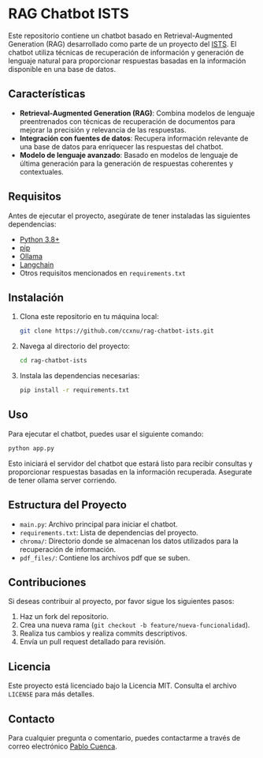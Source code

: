 # RAG Chatbot ISTS

Este repositorio contiene un chatbot basado en Retrieval-Augmented Generation (RAG)
desarrollado como parte de un proyecto del [ISTS](https://tecnologicosudamericano.edu.ec/).
El chatbot utiliza técnicas de recuperación de información y generación de lenguaje
natural para proporcionar respuestas basadas en la información disponible en una base de datos.

## Características

- **Retrieval-Augmented Generation (RAG)**: Combina modelos de lenguaje preentrenados
con técnicas de recuperación de documentos para mejorar la precisión y relevancia de las respuestas.
- **Integración con fuentes de datos**: Recupera información relevante de una base
de datos para enriquecer las respuestas del chatbot.
- **Modelo de lenguaje avanzado**: Basado en modelos de lenguaje de última generación
para la generación de respuestas coherentes y contextuales.

## Requisitos

Antes de ejecutar el proyecto, asegúrate de tener instaladas las siguientes dependencias:

- [Python 3.8+](https://www.python.org/downloads/)
- [pip](https://pip.pypa.io/en/stable/installation/)
- [Ollama](https://ollama.com/library/llama3.1)
- [Langchain](https://python.langchain.com/v0.2/docs/introduction/)
- Otros requisitos mencionados en `requirements.txt`

## Instalación

1. Clona este repositorio en tu máquina local:

   ```bash
   git clone https://github.com/ccxnu/rag-chatbot-ists.git
   ```

2. Navega al directorio del proyecto:

   ```bash
   cd rag-chatbot-ists
   ```

3. Instala las dependencias necesarias:

   ```bash
   pip install -r requirements.txt
   ```

## Uso

Para ejecutar el chatbot, puedes usar el siguiente comando:

```bash
python app.py
```

Esto iniciará el servidor del chatbot que estará listo para recibir consultas y proporcionar respuestas basadas en la información recuperada.
Asegurate de tener ollama server corriendo.

## Estructura del Proyecto

- `main.py`: Archivo principal para iniciar el chatbot.
- `requirements.txt`: Lista de dependencias del proyecto.
- `chroma/`: Directorio donde se almacenan los datos utilizados para la recuperación de información.
- `pdf_files/`: Contiene los archivos pdf que se suben.

## Contribuciones

Si deseas contribuir al proyecto, por favor sigue los siguientes pasos:

1. Haz un fork del repositorio.
2. Crea una nueva rama (`git checkout -b feature/nueva-funcionalidad`).
3. Realiza tus cambios y realiza commits descriptivos.
4. Envía un pull request detallado para revisión.

## Licencia

Este proyecto está licenciado bajo la Licencia MIT. Consulta el archivo `LICENSE` para más detalles.

## Contacto

Para cualquier pregunta o comentario, puedes contactarme a través de correo electrónico [Pablo Cuenca](mailto:pacuencac@ists.edu.ec).

